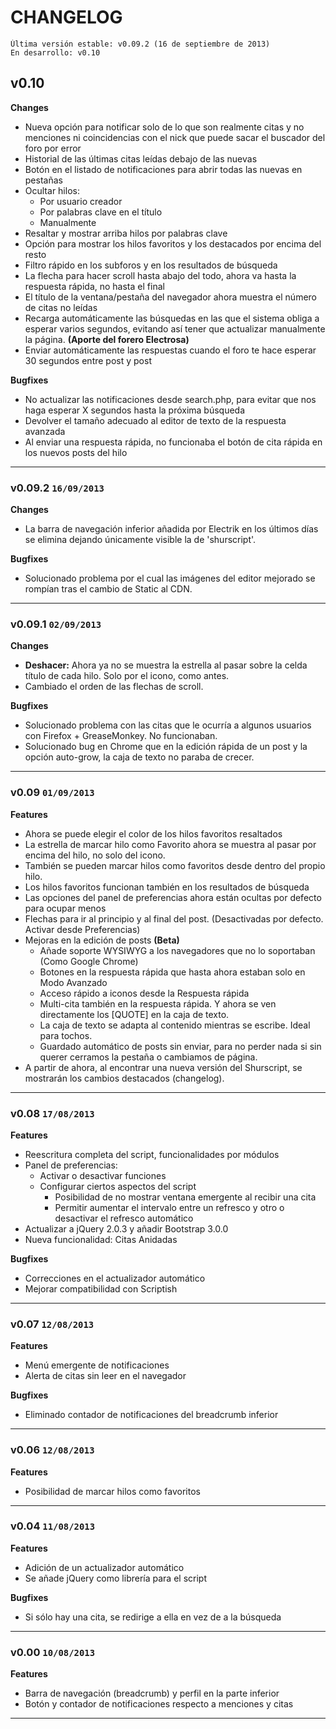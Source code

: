 # CHANGELOG

	Última versión estable: v0.09.2 (16 de septiembre de 2013)
	En desarrollo: v0.10

## v0.10

**Changes**

* Nueva opción para notificar solo de lo que son realmente citas y no menciones ni coincidencias con el nick que puede sacar el buscador del foro por error
* Historial de las últimas citas leídas debajo de las nuevas
* Botón en el listado de notificaciones para abrir todas las nuevas en pestañas
* Ocultar hilos:
	* Por usuario creador
	* Por palabras clave en el título
	* Manualmente
* Resaltar y mostrar arriba hilos por palabras clave
* Opción para mostrar los hilos favoritos y los destacados por encima del resto
* Filtro rápido en los subforos y en los resultados de búsqueda
* La flecha para hacer scroll hasta abajo del todo, ahora va hasta la respuesta rápida, no hasta el final
* El título de la ventana/pestaña del navegador ahora muestra el número de citas no leídas
* Recarga automáticamente las búsquedas en las que el sistema obliga a esperar varios segundos, evitando así tener que actualizar manualmente la página. **(Aporte del forero Electrosa)**
* Enviar automáticamente las respuestas cuando el foro te hace esperar 30 segundos entre post y post


**Bugfixes**

* No actualizar las notificaciones desde search.php, para evitar que nos haga esperar X segundos hasta la próxima búsqueda
* Devolver el tamaño adecuado al editor de texto de la respuesta avanzada
* Al enviar una respuesta rápida, no funcionaba el botón de cita rápida en los nuevos posts del hilo

------------------------------------

### v0.09.2 `16/09/2013`
**Changes**

* La barra de navegación inferior añadida por Electrik en los últimos días se elimina dejando únicamente visible la de 'shurscript'.

**Bugfixes**

* Solucionado problema por el cual las imágenes del editor mejorado se rompían tras el cambio de Static al CDN.


------------------------------------

### v0.09.1 `02/09/2013`
**Changes**

* **Deshacer:** Ahora ya no se muestra la estrella al pasar sobre la celda título de cada hilo. Solo por el icono, como antes.
* Cambiado el orden de las flechas de scroll.

**Bugfixes**

* Solucionado problema con las citas que le ocurría a algunos usuarios con Firefox + GreaseMonkey. No funcionaban.
* Solucionado bug en Chrome que en la edición rápida de un post y la opción auto-grow, la caja de texto no paraba de crecer.


------------------------------------

### v0.09 `01/09/2013`

**Features**

* Ahora se puede elegir el color de los hilos favoritos resaltados
* La estrella de marcar hilo como Favorito ahora se muestra al pasar por encima del hilo, no solo del icono.
* También se pueden marcar hilos como favoritos desde dentro del propio hilo.
* Los hilos favoritos funcionan también en los resultados de búsqueda
* Las opciones del panel de preferencias ahora están ocultas por defecto para ocupar menos
* Flechas para ir al principio y al final del post. (Desactivadas por defecto. Activar desde Preferencias)
* Mejoras en la edición de posts **(Beta)**
    * Añade soporte WYSIWYG a los navegadores que no lo soportaban (Como Google Chrome)
    * Botones en la respuesta rápida que hasta ahora estaban solo en Modo Avanzado
    * Acceso rápido a iconos desde la Respuesta rápida
    * Multi-cita también en la respuesta rápida. Y ahora se ven directamente los [QUOTE] en la caja de texto.
    * La caja de texto se adapta al contenido mientras se escribe. Ideal para tochos.
    * Guardado automático de posts sin enviar, para no perder nada si sin querer cerramos la pestaña o cambiamos de página.
* A partir de ahora, al encontrar una nueva versión del Shurscript, se mostrarán los cambios destacados (changelog).

------------------------------------

### v0.08 `17/08/2013`
**Features** 

* Reescritura completa del script, funcionalidades por módulos
* Panel de preferencias:
    * Activar o desactivar funciones
    * Configurar ciertos aspectos del script
        * Posibilidad de no mostrar ventana emergente al recibir una cita
        * Permitir aumentar el intervalo entre un refresco y otro o desactivar el refresco automático
* Actualizar a jQuery 2.0.3 y añadir Bootstrap 3.0.0
* Nueva funcionalidad: Citas Anidadas

**Bugfixes**

* Correcciones en el actualizador automático
* Mejorar compatibilidad con Scriptish

------------------------------------
### v0.07 `12/08/2013`
**Features**

* Menú emergente de notificaciones
* Alerta de citas sin leer en el navegador

**Bugfixes**

* Eliminado contador de notificaciones del breadcrumb inferior

------------------------------------
### v0.06 `12/08/2013`
**Features**

* Posibilidad de marcar hilos como favoritos

------------------------------------
### v0.04 `11/08/2013`
**Features**

* Adición de un actualizador automático
* Se añade jQuery como librería para el script

**Bugfixes**

* Si sólo hay una cita, se redirige a ella en vez de a la búsqueda

------------------------------------
### v0.00 `10/08/2013`
**Features**

* Barra de navegación (breadcrumb) y perfil en la parte inferior
* Botón y contador de notificaciones respecto a menciones y citas

------------------------------------
